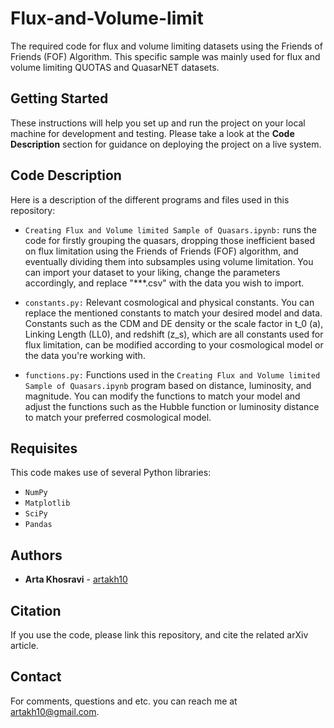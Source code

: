 # Flux-and-Volume-limit
The required code for flux and volume limiting datasets using the Friends of Friends (FOF) Algorithm. This specific sample was mainly used for flux and volume limiting QUOTAS and QuasarNET datasets.

## Getting Started

These instructions will help you set up and run the project on your local machine for development and testing. Please take a look at the **Code Description** section for guidance on deploying the project on a live system.

## Code Description
Here is a description of the different programs and files used in this repository:


* ```Creating Flux and Volume limited Sample of Quasars.ipynb:``` runs the code for firstly grouping the quasars, dropping those inefficient based on flux limitation using the Friends of Friends (FOF) algorithm, and eventually dividing them into subsamples using volume limitation. You can import your dataset to your liking, change the parameters accordingly, and replace "***.csv" with the data you wish to import.

* ```constants.py:``` Relevant cosmological and physical constants. You can replace the mentioned constants to match your desired model and data.
Constants such as the CDM and DE density or the scale factor in t_0 (a), Linking Length (LL0), and redshift (z_s), which are all constants used for flux limitation, can be modified according to your cosmological model or the data you're working with.

* ```functions.py:``` Functions used in the ```Creating Flux and Volume limited Sample of Quasars.ipynb``` program based on distance, luminosity, and magnitude. You can modify the functions to match your model and adjust the functions such as the Hubble function or luminosity distance to match your preferred cosmological model.


## Requisites
This code makes use of several Python libraries:

* ```NumPy```
* ```Matplotlib```
* ```SciPy```
* ```Pandas```

## Authors

* **Arta Khosravi** - [artakh10](https://github.com/artakh10)


## Citation
If you use the code, please link this repository, and cite the related arXiv article.

## Contact
For comments, questions and etc. you can reach me at artakh10@gmail.com.
